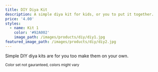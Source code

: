 ```yaml
---
title: DIY Diya Kit
description: A simple diya kit for kids, or you to put it together.
price: '4.00'
styles:
  - name: Kit 1
    color: '#92A002'
    image_path: /images/products/diy/diy1.jpg
featured_image_path: /images/products/diy/diy2.jpg
---
```


Simple DIY diya kits are for you too make them on your own. 

<sub>Color set not gauranteed, colors might vary</sub>
